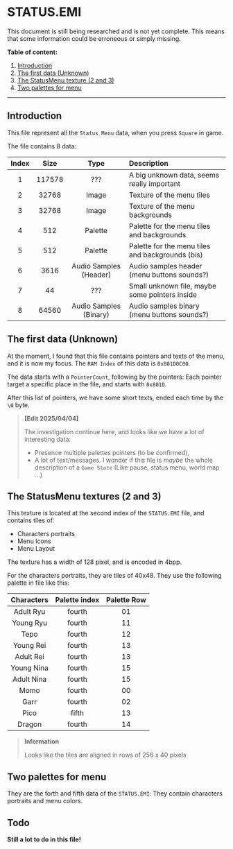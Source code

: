# STATUS.EMI

<div class="warning">
This document is still being researched and is not yet complete. 
This means that some information could be erroneous or simply missing.
</div>

**Table of content:**
1. [Introduction](#introduction)
2. [The first data (Unknown)](#the-first-data-unknown)
3. [The StatusMenu texture (2 and 3)](#the-statusmenu-textures-2-and-3)
4. [Two palettes for menu](#two-palettes-for-menu)

-----------------------------------------------------------

## Introduction

This file represent all the `Status Menu` data, when you press `Square` in game.

The file contains 8 data:

| Index |  Size  |          Type          | Description                                      |
|:-----:|:------:|:----------------------:|:-------------------------------------------------|
|   1   | 117578 |          ???           | A big unknown data, seems really important       |
|   2   | 32768  |         Image          | Texture of the menu tiles                        |
|   3   | 32768  |         Image          | Texture of the menu backgrounds                  |
|   4   |  512   |        Palette         | Palette for the menu tiles and backgrounds       |
|   5   |  512   |        Palette         | Palette for the menu tiles and backgrounds (bis) |
|   6   |  3616  | Audio Samples (Header) | Audio samples header (menu buttons sounds?)      |
|   7   |   44   |          ???           | Small unknown file, maybe some pointers inside   |
|   8   | 64560  | Audio Samples (Binary) | Audio samples binary (menu buttons sounds?)      |

## The first data (Unknown)
At the moment, I found that this file contains pointers and texts of the menu, and it is now my focus.
The `RAM Index` of this data is `0x801D0C00`.

The data starts with a `PointerCount`, following by the pointers: Each pointer target a specific place in the file,
and starts with `0x801D`.

After this list of pointers, we have some short texts, ended each time by the `\0` byte.

> **[Edit 2025/04/04]**
> 
> The investigation continue here, and looks like we have a lot of interesting data:
> - Presence multiple palettes pointers (to be confirmed),
> - A lot of text/messages.
> I wonder if this file is _maybe_ the whole description of a `Game State` (Like pause, status menu, world map ...)

## The StatusMenu textures (2 and 3)

This texture is located at the second index of the `STATUS.EMI` file, and contains tiles of:
- Characters portraits
- Menu Icons
- Menu Layout

The texture has a width of 128 pixel, and is encoded in 4bpp.

For the characters portraits, they are tiles of 40x48. 
They use the following palette in file like this:

| Characters | Palette index | Palette Row |
|:----------:|:-------------:|:-----------:|
| Adult Ryu  |    fourth     |     01      |
| Young Ryu  |    fourth     |     11      |
|    Tepo    |    fourth     |     12      |
| Young Rei  |    fourth     |     13      |
| Adult Rei  |    fourth     |     13      |
| Young Nina |    fourth     |     15      |
| Adult Nina |    fourth     |     15      |
|    Momo    |    fourth     |     00      |
|    Garr    |    fourth     |     02      |
|    Pico    |     fifth     |     13      |
|   Dragon   |    fourth     |     14      |

> **Information**
> 
> Looks like the tiles are aligned in rows of 256 x 40 pixels 


## Two palettes for menu
They are the forth and fifth data of the `STATUS.EMI`: They contain characters portraits and menu colors.

## Todo
**Still a lot to do in this file!**